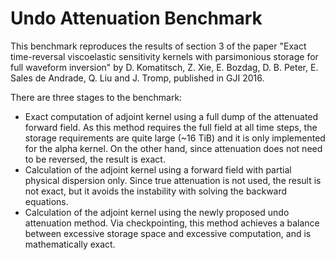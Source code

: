 Undo Attenuation Benchmark
==========================

This benchmark reproduces the results of section 3 of the paper "Exact
time-reversal viscoelastic sensitivity kernels with parsimonious storage for
full waveform inversion" by D. Komatitsch, Z. Xie, E. Bozdag, D. B. Peter, E.
Sales de Andrade, Q. Liu and J. Tromp, published in GJI 2016.

There are three stages to the benchmark:
  * Exact computation of adjoint kernel using a full dump of the attenuated
    forward field. As this method requires the full field at all time steps,
    the storage requirements are quite large (~16 TiB) and it is only
    implemented for the alpha kernel. On the other hand, since attenuation does
    not need to be reversed, the result is exact.
  * Calculation of the adjoint kernel using a forward field with partial
    physical dispersion only. Since true attenuation is not used, the result is
    not exact, but it avoids the instability with solving the backward
    equations.
  * Calculation of the adjoint kernel using the newly proposed undo attenuation
    method. Via checkpointing, this method achieves a balance between excessive
    storage space and excessive computation, and is mathematically exact.
